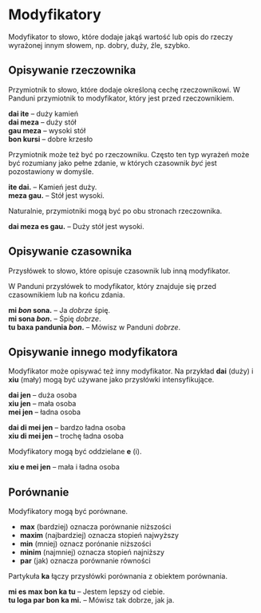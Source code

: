 # Modyfikatory

Modyfikator to słowo, które dodaje jakąś wartość lub opis do rzeczy wyrażonej innym słowem, np. dobry, duży, źle, szybko.

## Opisywanie rzeczownika

Przymiotnik to słowo, które dodaje określoną cechę rzeczownikowi. W Panduni przymiotnik to modyfikator, który jest przed rzeczownikiem.

**dai ite**
– duży kamień  
**dai meza**
– duży stół  
**gau meza**
– wysoki stół  
**bon kursi**
– dobre krzesło

Przymiotnik może też być po rzeczowniku. Często ten typ wyrażeń może być rozumiany jako pełne zdanie, w których czasownik _być_ jest pozostawiony w domyśle.

**ite dai.**
– Kamień jest duży.  
**meza gau.**
– Stół jest wysoki.

Naturalnie, przymiotniki mogą być po obu stronach rzeczownika.

**dai meza es gau.**
– Duży stół jest wysoki.


## Opisywanie czasownika

Przysłówek to słowo, które opisuje czasownik lub inną modyfikator.

W Panduni przysłówek to modyfikator, który znajduje się przed czasownikiem lub na końcu zdania.

**mi _bon_ sona.**
– Ja _dobrze_ śpię.  
**mi sona _bon_.**
– Śpię _dobrze_.  
**tu baxa pandunia _bon_.**
– Mówisz w Panduni _dobrze_.


## Opisywanie innego modyfikatora

Modyfikator może opisywać też inny modyfikator. Na przykład **dai** (duży) i **xiu** (mały) mogą być używane jako przysłówki intensyfikujące.

**dai jen**
– duża osoba  
**xiu jen**
– mała osoba  
**mei jen**
– ładna osoba

**dai di mei jen**
– bardzo ładna osoba  
**xiu di mei jen**
– trochę ładna osoba

Modyfikatory mogą być oddzielane **e** (i).

**xiu e mei jen**
– mała i ładna osoba


## Porównanie

Modyfikatory mogą być porównane.

- **max**
  (bardziej) oznacza porównanie niższości
- **maxim**
  (najbardziej) oznacza stopień najwyższy
- **min**
  (mniej) oznacz porónanie niższości
- **minim**
  (najmniej) oznacza stopień najniższy
- **par**
  (jak) oznacza porównanie równości

Partykuła **ka** łączy przysłówki porównania z obiektem porównania.

**mi es max bon ka tu**
– Jestem lepszy od ciebie.  
**tu loga par bon ka mi.**
– Mówisz tak dobrze, jak ja.

